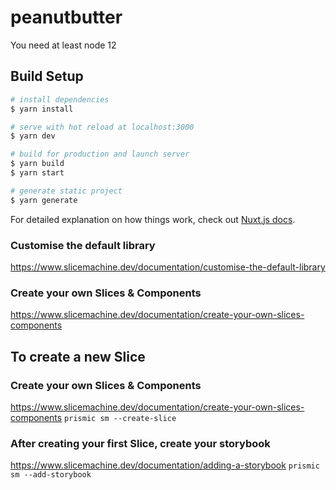 # peanutbutter

You need at least node 12

## Build Setup

```bash
# install dependencies
$ yarn install

# serve with hot reload at localhost:3000
$ yarn dev

# build for production and launch server
$ yarn build
$ yarn start

# generate static project
$ yarn generate
```

For detailed explanation on how things work, check out [Nuxt.js docs](https://nuxtjs.org).


### Customise the default library
https://www.slicemachine.dev/documentation/customise-the-default-library

### Create your own Slices & Components
https://www.slicemachine.dev/documentation/create-your-own-slices-components


## To create a new Slice

### Create your own Slices & Components
https://www.slicemachine.dev/documentation/create-your-own-slices-components
`prismic sm --create-slice`

### After creating your first Slice, create your storybook
https://www.slicemachine.dev/documentation/adding-a-storybook
`prismic sm --add-storybook`
